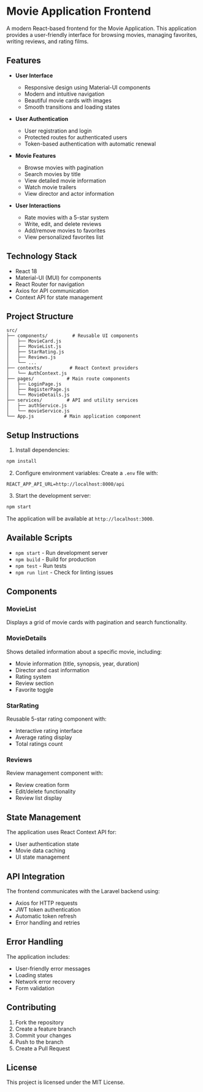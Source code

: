 # Movie Application Frontend

A modern React-based frontend for the Movie Application. This application provides a user-friendly interface for browsing movies, managing favorites, writing reviews, and rating films.

## Features

- **User Interface**
  - Responsive design using Material-UI components
  - Modern and intuitive navigation
  - Beautiful movie cards with images
  - Smooth transitions and loading states

- **User Authentication**
  - User registration and login
  - Protected routes for authenticated users
  - Token-based authentication with automatic renewal

- **Movie Features**
  - Browse movies with pagination
  - Search movies by title
  - View detailed movie information
  - Watch movie trailers
  - View director and actor information

- **User Interactions**
  - Rate movies with a 5-star system
  - Write, edit, and delete reviews
  - Add/remove movies to favorites
  - View personalized favorites list

## Technology Stack

- React 18
- Material-UI (MUI) for components
- React Router for navigation
- Axios for API communication
- Context API for state management

## Project Structure

```
src/
├── components/         # Reusable UI components
│   ├── MovieCard.js
│   ├── MovieList.js
│   ├── StarRating.js
│   ├── Reviews.js
│   └── ...
├── contexts/          # React Context providers
│   └── AuthContext.js
├── pages/            # Main route components
│   ├── LoginPage.js
│   ├── RegisterPage.js
│   └── MovieDetails.js
├── services/         # API and utility services
│   ├── authService.js
│   └── movieService.js
└── App.js           # Main application component
```

## Setup Instructions

1. Install dependencies:
```bash
npm install
```

2. Configure environment variables:
Create a `.env` file with:
```
REACT_APP_API_URL=http://localhost:8000/api
```

3. Start the development server:
```bash
npm start
```

The application will be available at `http://localhost:3000`.

## Available Scripts

- `npm start` - Run development server
- `npm build` - Build for production
- `npm test` - Run tests
- `npm run lint` - Check for linting issues

## Components

### MovieList
Displays a grid of movie cards with pagination and search functionality.

### MovieDetails
Shows detailed information about a specific movie, including:
- Movie information (title, synopsis, year, duration)
- Director and cast information
- Rating system
- Review section
- Favorite toggle

### StarRating
Reusable 5-star rating component with:
- Interactive rating interface
- Average rating display
- Total ratings count

### Reviews
Review management component with:
- Review creation form
- Edit/delete functionality
- Review list display

## State Management

The application uses React Context API for:
- User authentication state
- Movie data caching
- UI state management

## API Integration

The frontend communicates with the Laravel backend using:
- Axios for HTTP requests
- JWT token authentication
- Automatic token refresh
- Error handling and retries

## Error Handling

The application includes:
- User-friendly error messages
- Loading states
- Network error recovery
- Form validation

## Contributing

1. Fork the repository
2. Create a feature branch
3. Commit your changes
4. Push to the branch
5. Create a Pull Request

## License

This project is licensed under the MIT License.
